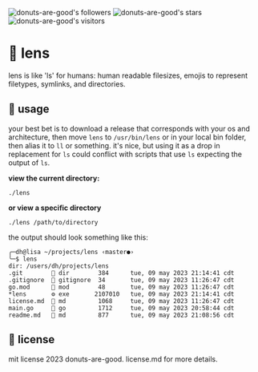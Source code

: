 
![donuts-are-good's followers](https://img.shields.io/github/followers/donuts-are-good?&color=555&style=for-the-badge&label=followers) ![donuts-are-good's stars](https://img.shields.io/github/stars/donuts-are-good?affiliations=OWNER%2CCOLLABORATOR&color=555&style=for-the-badge) ![donuts-are-good's visitors](https://komarev.com/ghpvc/?username=donuts-are-good&color=555555&style=for-the-badge&label=visitors)


# 🌟 lens


lens is like 'ls' for humans: human readable filesizes, emojis to represent filetypes, symlinks, and directories. 


## 🚀 usage 
your best bet is to download a release that corresponds with your os and architecture, then move `lens` to `/usr/bin/lens` or in your local bin folder, then alias it to `ll` or something. it's nice, but using it as a drop in replacement for `ls` could conflict with scripts that use `ls` expecting the output of `ls`.


**view the current directory:**
```
./lens
```
**or view a specific directory**

```
./lens /path/to/directory
```

the output should look something like this:

```
╭─dh@lisa ~/projects/lens ‹master●› 
╰─$ lens
dir: /users/dh/projects/lens
.git        📁 dir        384      tue, 09 may 2023 21:14:41 cdt
.gitignore  📄 gitignore  34       tue, 09 may 2023 11:26:47 cdt
go.mod      📄 mod        48       tue, 09 may 2023 11:26:47 cdt
*lens       ⚙️ exe       2107010   tue, 09 may 2023 21:14:41 cdt
license.md  📄 md         1068     tue, 09 may 2023 11:26:47 cdt
main.go     📄 go         1712     tue, 09 may 2023 20:58:44 cdt
readme.md   📄 md         877      tue, 09 may 2023 21:08:56 cdt
```

## 📄 license 
mit license 2023 donuts-are-good. license.md for more details.